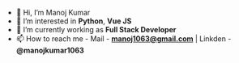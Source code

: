 - 👋 Hi, I’m Manoj Kumar
- 👀 I’m interested in **Python**, **Vue JS**
- 🌱 I’m currently working as **Full Stack Developer** 
- 📫 How to reach me - Mail - **manoj1063@gmail.com** | Linkden - **@manojkumar1063**

<!---
Manoj1063/Manoj1063 is a ✨ special ✨ repository because its `README.md` (this file) appears on your GitHub profile.
You can click the Preview link to take a look at your changes.
--->
